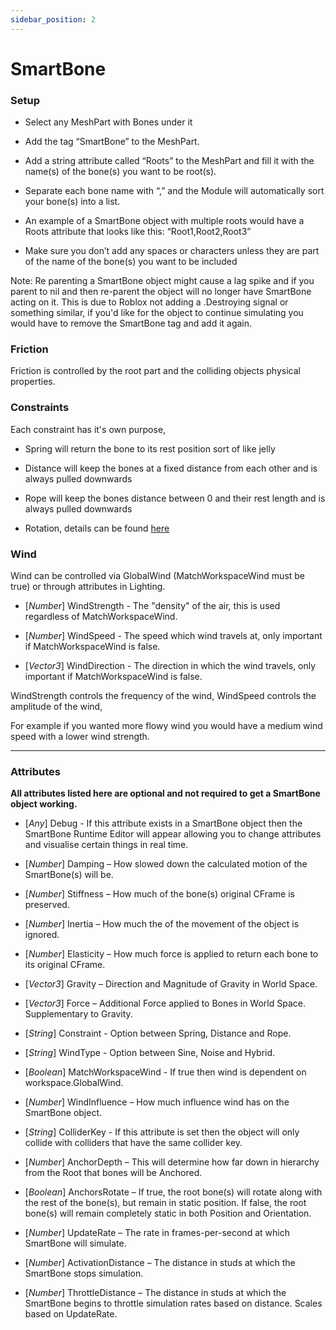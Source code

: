 ```yaml
---
sidebar_position: 2
---
```

# SmartBone

### Setup

- Select any MeshPart with Bones under it

- Add the tag “SmartBone” to the MeshPart.

- Add a string attribute called “Roots” to the MeshPart and fill it with the name(s) of the bone(s) you want to be root(s).

- Separate each bone name with “,” and the Module will automatically sort your bone(s) into a list.

- An example of a SmartBone object with multiple roots would have a Roots attribute that looks like this: “Root1,Root2,Root3”

- Make sure you don’t add any spaces or characters unless they are part of the name of the bone(s) you want to be included

Note: Re parenting a SmartBone object might cause a lag spike and if you parent to nil and then re-parent the object will no longer have SmartBone acting on it.
This is due to Roblox not adding a .Destroying signal or something similar, if you'd like for the object to continue simulating you would have to remove the SmartBone tag and add it again.

### Friction

Friction is controlled by the root part and the colliding objects physical properties.

### Constraints

Each constraint has it's own purpose,

- Spring will return the bone to its rest position sort of like jelly

- Distance will keep the bones at a fixed distance from each other and is always pulled downwards

- Rope will keep the bones distance between 0 and their rest length and is always pulled downwards

- Rotation, details can be found [here](bone.md)

### Wind

Wind can be controlled via GlobalWind (MatchWorkspaceWind must be true) or through attributes in Lighting.

- \[*Number*\] WindStrength - The "density" of the air, this is used regardless of MatchWorkspaceWind.

- \[*Number*\] WindSpeed - The speed which wind travels at, only important if MatchWorkspaceWind is false.

- \[*Vector3*\] WindDirection - The direction in which the wind travels, only important if MatchWorkspaceWind is false.

WindStrength controls the frequency of the wind,
WindSpeed controls the amplitude of the wind,

For example if you wanted more flowy wind you would have a medium wind speed with a lower wind strength.

---
### Attributes

**All attributes listed here are optional and not required to get a SmartBone object working.**

- \[*Any*\] Debug - If this attribute exists in a SmartBone object then the SmartBone Runtime Editor will appear allowing you to change attributes and visualise certain things in real time.

- \[*Number*\] Damping – How slowed down the calculated motion of the SmartBone(s) will be.

- \[*Number*\] Stiffness – How much of the bone(s) original CFrame is preserved.

- \[*Number*\] Inertia – How much the of the movement of the object is ignored.

- \[*Number*\] Elasticity – How much force is applied to return each bone to its original CFrame.

- \[*Vector3*\] Gravity – Direction and Magnitude of Gravity in World Space.

- \[*Vector3*\] Force – Additional Force applied to Bones in World Space. Supplementary to Gravity.

- \[*String*\] Constraint - Option between Spring, Distance and Rope.

- \[*String*\] WindType - Option between Sine, Noise and Hybrid.

- \[*Boolean*\] MatchWorkspaceWind - If true then wind is dependent on workspace.GlobalWind.

- \[*Number*\] WindInfluence – How much influence wind has on the SmartBone object.

- \[*String*\] ColliderKey - If this attribute is set then the object will only collide with colliders that have the same collider key.

- \[*Number*\] AnchorDepth – This will determine how far down in hierarchy from the Root that bones will be Anchored.

- \[*Boolean*\] AnchorsRotate – If true, the root bone(s) will rotate along with the rest of the bone(s), but remain in static position. If false, the root bone(s) will remain completely static in both Position and Orientation.

- \[*Number*\] UpdateRate – The rate in frames-per-second at which SmartBone will simulate.

- \[*Number*\] ActivationDistance – The distance in studs at which the SmartBone stops simulation.

- \[*Number*\] ThrottleDistance – The distance in studs at which the SmartBone begins to throttle simulation rates based on distance. Scales based on UpdateRate.
